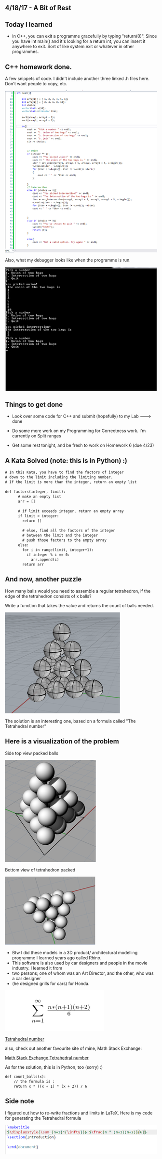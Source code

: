 ## 4/18/17 - A Bit of Rest


## Today I learned

- In C++, you can exit a programme gracefully by typing "return(0)".
  Since you have int main() and it's looking for a return int, you can insert it anywhere
  to exit. Sort of like system.exit or whatever in other programmes.
  
  
## C++ homework done.

A few snippets of code. I didn't include another three linked .h files here. Don't want people to copy, etc.

![C++ code](/images/code1.png)


Also, what my debugger looks like when the programme is run. 

![debugger](/images/debug.png)


## Things to get done 

- Look over some code for C++ and submit (hopefully) to my Lab ---> done

- Do some more work on my Programming for Correctness work. I'm currently on Split ranges

- Get some rest tonight, and be fresh to work on Homework 6 (due 4/23)


## A Kata Solved (note: this is in Python) :)

```
# In this Kata, you have to find the factors of integer 
# down to the limit including the limiting number.
# If the limit is more than the integer, return an empty list

def factors(integer, limit):
      # make an empty list
      arr = [] 
      
      # if limit exceeds integer, return an empty array 
      if limit > integer:
        return []
        
        # else, find all the factors of the integer 
        # between the limit and the integer
        # push those factors to the empty array
      else:
        for i in range(limit, integer+1):
          if integer % i == 0:
            arr.append(i)
        return arr

```

## And now, another puzzle 

How many balls would you need to assemble a regular tetrahedron,
if the edge of the tetrahedron consists of x balls? 

Write a function that takes the value and returns the count of balls needed.

![rhinotetra2](/images/rhinotetra2.png)


The solution is an interesting one, based on a formula called "The Tetrahedral number" 

## Here is a visualization of the problem 

Side top view packed balls

![rhinotetra](/images/rhinotetra.png)


Bottom view of tetrahedron packed 

![rhinotetrabottom](/images/rhinotetra1.png)

* Btw I did these models in a 3D product/ architectural modelling programme I learned years ago called Rhino.
* This software is also used by car designers and people in the movie industry. I learned it from 
* two persons; one of whom was an Art Director, and the other, who was a car designer
* (he designed grills for cars) for Honda.

![tetra formula](/images/latex2.png)

[Tetrahedral number](https://en.wikipedia.org/wiki/Tetrahedral_number)

also, check out another favourite site of mine, Math Stack Exchange:

[Math Stack Exchange Tetrahedral number](https://math.stackexchange.com/questions/1148720/finding-the-formula-for-the-number-of-golf-balls-in-a-triangular-pyramid-with-n)



As for the solution, this is in Python, too (sorry) :)

```
def count_balls(x):
    // the formula is :
    return x * ((x + 1) * (x + 2)) / 6

```

## Side note

I figured out how to re-write fractions and limits in LaTeX. Here is my code for generating the Tetrahedral formula

![tetralatex](/images/latexfont.png)






